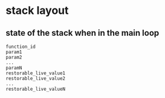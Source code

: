 # stack layout

## state of the stack when in the main loop

```
function_id
param1
param2
...
paramN
restorable_live_value1
restorable_live_value2
...
restorable_live_valueN
```